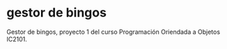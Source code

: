 # gestor de bingos
Gestor de bingos, proyecto 1 del curso Programación Oriendada a Objetos IC2101. 
